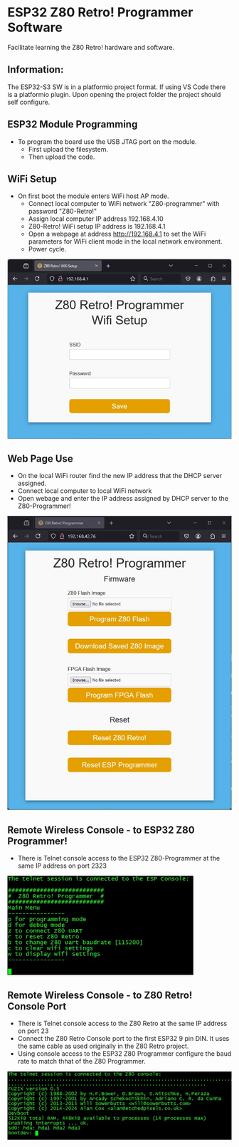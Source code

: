 # ESP32 Z80 Retro! Programmer Software
Facilitate learning the Z80 Retro! hardware and software.

## Information:
The ESP32-S3 SW is in a platformio project format. If using VS Code there is a platformio plugin. Upon opening the project folder the project should self configure.

## ESP32 Module Programming
* To program the board use the USB JTAG port on the module.
  - First upload the filesystem.
  - Then upload the code.
  
## WiFi Setup
* On first boot the module enters WiFi host AP mode.
  - Connect local computer to WiFi network "Z80-programmer" with password "Z80-Retro!"
  - Assign local computer IP address 192.168.4.10
  - Z80-Retro! WiFi setup IP address is 192.168.4.1
  - Open a webpage at address http://192.168.4.1 to set the WiFi parameters for WiFi client mode in the local network environment.
  - Power cycle.
  
![ESP32 Z80 Retro Programmer! WiFi Setup](docs/WiFi_Setup.jpg "WiFi Setup")

## Web Page Use
* On the local WiFi router find the new IP address that the DHCP server assigned.
* Connect local computer to local WiFi network
* Open webage and enter the IP address assigned by DHCP server to the Z80-Programmer! 

![ESP32 Z80 Retro Programmer! WiFi Setup](docs/Z80-Programmer_WebPage.jpg "Web Page Use")

## Remote Wireless Console - to ESP32 Z80 Programmer!
* There is Telnet console access to the ESP32 Z80-Programmer at the same IP address on port 2323

![Remote Wireless Console - to ESP32 Z80 Programmer!](docs/Telnet_ESP32_Port_2323.jpg "Remote Programmer Console")

## Remote Wireless Console - to Z80 Retro! Console Port
* There is Telnet console access to the Z80 Retro at the same IP address on port 23
* Connect the Z80 Retro Console port to the first ESP32 9 pin DIN. It uses the same cable as used originally in the Z80 Retro project.
* Using console access to the ESP32 Z80 Programmer configure the baud rate to match thhat of the Z80 Programmer.

![Remote Wireless Console - to Z80 Retro! Console Port](docs/Telnet_Z80Retro_Port_23.jpg "Remote Z80 Retro! Console")
